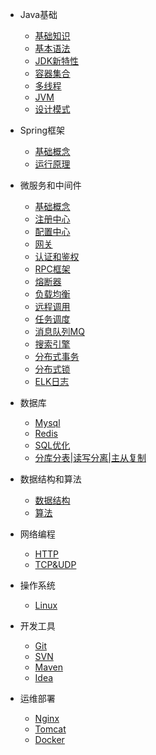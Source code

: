 <!-- wiki/_sidebar.md -->

* Java基础
    * [基础知识](/wiki/javabase/基础知识)
    * [基本语法](/wiki/javabase/基本语法)
    * [JDK新特性](/wiki/javabase/新特性) 
	* [容器集合](/wiki/javabase/集合)
    * [多线程](/wiki/javabase/多线程)
    * [JVM](/wiki/javabase/jvm)
    * [设计模式](/wiki/javabase/设计模式)
   
* Spring框架
    * [基础概念](/wiki/spring/spring框架)
    * [运行原理](/wiki/spring/运行原理)
		
* 微服务和中间件
    * [基础概念](/wiki/springcloud/基础概念)
    * [注册中心](/wiki/springcloud/注册中心)	
	* [配置中心](/wiki/springcloud/配置中心)	
    * [网关](/wiki/springcloud/网关)	
    * [认证和鉴权](/wiki/springcloud/认证和鉴权)	
    * [RPC框架](/wiki/springcloud/RPC框架)	
    * [熔断器](/wiki/springcloud/熔断器)
    * [负载均衡](/wiki/springcloud/负载均衡)
    * [远程调用](/wiki/springcloud/远程调用)
    * [任务调度](/wiki/springcloud/任务调度)
    * [消息队列MQ](/wiki/springcloud/消息队列)
    * [搜索引擎](/wiki/springcloud/搜索引擎) 
    * [分布式事务](/wiki/springcloud/分布式事务) 
    * [分布式锁](/wiki/springcloud/分布式锁) 
    * [ELK日志](/wiki/springcloud/elk) 

* 数据库
    * [Mysql](/wiki/database/mysql)
    * [Redis](/wiki/database/redis)
    * [SQL优化](/wiki/database/SQL优化)   
	* [分库分表|读写分离|主从复制](/wiki/database/分库和读写和主从)	
	
* 数据结构和算法
    * [数据结构](/wiki/structurealgorithm/数据结构)
    * [算法](/wiki/structurealgorithm/算法)
	
* 网络编程
    * [HTTP](/wiki/network/http)
    * [TCP&UDP](/wiki/network/tcpudp)
  
* 操作系统
   * [Linux](/wiki/system/linux)
 
* 开发工具
   * [Git](/wiki/tool/git)
   * [SVN](/wiki/tool/svn)
   * [Maven](/wiki/tool/maven)
   * [Idea](/wiki/tool/idea)
  
* 运维部署
   * [Nginx](/wiki/operation/nginx)
   * [Tomcat](/wiki/operation/tomcat)
   * [Docker](/wiki/operation/docker)  

   